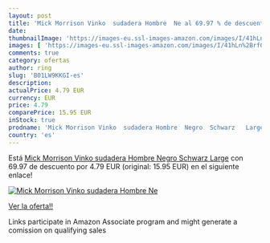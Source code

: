 ```yaml
---
layout: post
title: 'Mick Morrison Vinko  sudadera Hombre  Ne al 69.97 % de descuento'
date: 
thumbnailImage: 'https://images-eu.ssl-images-amazon.com/images/I/41hLn%2Brf0BL._SL200_.jpg'
images: [ 'https://images-eu.ssl-images-amazon.com/images/I/41hLn%2Brf0BL._SL200_.jpg' ]
comments: true
category: ofertas
author: ring
slug: 'B01LW9KKGI-es'
description:
actualPrice: 4.79 EUR
currency: EUR
price: 4.79
comparePrice: 15.95 EUR
inStock: true
prodname: 'Mick Morrison Vinko  sudadera Hombre  Negro  Schwarz   Large'
country: 'es'
---
```


Está [Mick Morrison Vinko  sudadera Hombre  Negro  Schwarz   Large](https://www.amazon.es/dp/B01LW9KKGI/?tag=tolees-21) con 69.97 de descuento por 4.79 EUR (original: 15.95 EUR) en el siguiente enlace!

[![Mick Morrison Vinko  sudadera Hombre  Ne](https://images-eu.ssl-images-amazon.com/images/I/41hLn%2Brf0BL._SL200_.jpg)](https://www.amazon.es/dp/B01LW9KKGI/?tag=tolees-21)

[Ver la oferta!!](https://www.amazon.es/dp/B01LW9KKGI/?tag=tolees-21)

Links participate in Amazon Associate program and might generate a comission on qualifying sales



